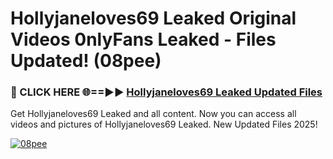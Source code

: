 # Hollyjaneloves69 Leaked Original Videos 0nlyFans Leaked - Files Updated! (08pee)

<h3>🔴 CLICK HERE 🌐==►► <a href="https://tinyurl.com/ehrbuxhb" rel="nofollow">Hollyjaneloves69 Leaked Updated Files</a></h3>

Get Hollyjaneloves69 Leaked and all content. Now you can access all videos and pictures of Hollyjaneloves69 Leaked. New Updated Files 2025!

[![08pee](https://i.imgur.com/lVYEuWS.gif)](https://tinyurl.com/ehrbuxhb)

